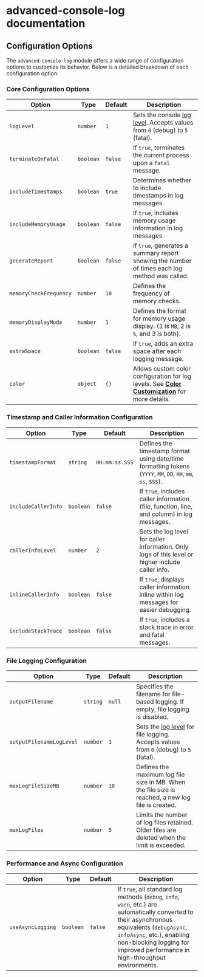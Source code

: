# advanced-console-log documentation

## Configuration Options

The `advanced-console-log` module offers a wide range of configuration options to customize its behavior. Below is a detailed breakdown of each configuration option:

### Core Configuration Options

| **Option**             | **Type**  | **Default** | **Description**                                                                                                           |
| ---------------------- | --------- | ----------- | ------------------------------------------------------------------------------------------------------------------------- |
| `logLevel`             | `number`  | `1`         | Sets the console [log level](log-levels.md). Accepts values from `0` (debug) to `5` (fatal).                              |
| `terminateOnFatal`     | `boolean` | `false`     | If `true`, terminates the current process upon a `fatal` message.                                                         |
| `includeTimestamps`    | `boolean` | `true`      | Determines whether to include timestamps in log messages.                                                                 |
| `includeMemoryUsage`   | `boolean` | `false`     | If `true`, includes memory usage information in log messages.                                                             |
| `generateReport`       | `boolean` | `false`     | If `true`, generates a summary report showing the number of times each log method was called.                             |
| `memoryCheckFrequency` | `number`  | `10`        | Defines the frequency of memory checks.                                                                                   |
| `memoryDisplayMode`    | `number`  | `1`         | Defines the format for memory usage display. (1 is `MB`, 2 is `%`, and 3 is both).                                        |
| `extraSpace`           | `boolean` | `false`     | If `true`, adds an extra space after each logging message.                                                                |
| `color`                | `object`  | `{}`        | Allows custom color configuration for log levels. See **[Color Customization](color-customization.md)** for more details. |

### Timestamp and Caller Information Configuration

| **Option**          | **Type**  | **Default**    | **Description**                                                                                               |
| ------------------- | --------- | -------------- | ------------------------------------------------------------------------------------------------------------- |
| `timestampFormat`   | `string`  | `HH:mm:ss.SSS` | Defines the timestamp format using date/time formatting tokens (`YYYY`, `MM`, `DD`, `HH`, `mm`, `ss`, `SSS`). |
| `includeCallerInfo` | `boolean` | `false`        | If `true`, includes caller information (file, function, line, and column) in log messages.                    |
| `callerInfoLevel`   | `number`  | `2`            | Sets the log level for caller information. Only logs of this level or higher include caller info.             |
| `inlineCallerInfo`  | `boolean` | `false`        | If `true`, displays caller information inline within log messages for easier debugging.                       |
| `includeStackTrace` | `boolean` | `false`        | If `true`, includes a stack trace in error and fatal messages.                                                |

### File Logging Configuration

| **Option**               | **Type** | **Default** | **Description**                                                                                       |
| ------------------------ | -------- | ----------- | ----------------------------------------------------------------------------------------------------- |
| `outputFilename`         | `string` | `null`      | Specifies the filename for file-based logging. If empty, file logging is disabled.                    |
| `outputFilenameLogLevel` | `number` | `1`         | Sets the [log level](log-levels.md) for file logging. Accepts values from `0` (debug) to `5` (fatal). |
| `maxLogFileSizeMB`       | `number` | `10`        | Defines the maximum log file size in MB. When the file size is reached, a new log file is created.    |
| `maxLogFiles`            | `number` | `5`         | Limits the number of log files retained. Older files are deleted when the limit is exceeded.          |

### Performance and Async Configuration

| **Option**        | **Type**  | **Default** | **Description**                                                                                                                                                                                                                                              |
| ----------------- | --------- | ----------- | ------------------------------------------------------------------------------------------------------------------------------------------------------------------------------------------------------------------------------------------------------------ |
| `useAsyncLogging` | `boolean` | `false`     | If `true`, all standard log methods (`debug`, `info`, `warn`, etc.) are automatically converted to their asynchronous equivalents (`debugAsync`, `infoAsync`, etc.), enabling non-blocking logging for improved performance in high-throughput environments. |
